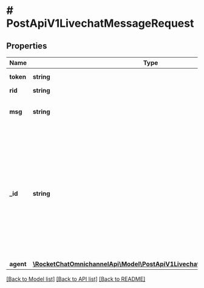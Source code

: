 # # PostApiV1LivechatMessageRequest

## Properties

Name | Type | Description | Notes
------------ | ------------- | ------------- | -------------
**token** | **string** | The visitor token. |
**rid** | **string** | The room ID. |
**msg** | **string** | The message to send to the visitor. |
**_id** | **string** | If you do not enter any value, a message ID is automatically generated. If you want to override the message ID in the database with your own, enter a random unique string. | [optional]
**agent** | [**\RocketChatOmnichannelApi\Model\PostApiV1LivechatMessageRequestAgent**](PostApiV1LivechatMessageRequestAgent.md) |  | [optional]

[[Back to Model list]](../../README.md#models) [[Back to API list]](../../README.md#endpoints) [[Back to README]](../../README.md)
